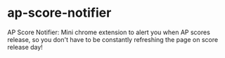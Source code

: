 # ap-score-notifier
AP Score Notifier: Mini chrome extension to alert you when AP scores release, so you don't have to be constantly refreshing the page on score release day!
